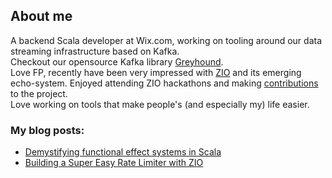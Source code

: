 ## About me
A backend Scala developer at Wix.com, working on tooling around our data streaming infrastructure based on Kafka.\
Checkout our opensource Kafka library [Greyhound](https://github.com/wix/greyhound).\
Love FP, recently have been very impressed with [ZIO](https://zio.dev) and its emerging echo-system. Enjoyed attending ZIO hackathons and making [contributions](https://github.com/zio/zio/pulls?q=is%3Apr+author%3Adkarlinsky+is%3Amerged) to the project.\
Love working on tools that make people's (and especially my) life easier.


### My blog posts:

* [Demystifying functional effect systems in Scala](https://medium.com/wix-engineering/demystifying-functional-effect-systems-in-scala-14419039a423)
* [Building a Super Easy Rate Limiter with ZIO](https://medium.com/wix-engineering/building-a-super-easy-rate-limiter-with-zio-88f1ccb49776)

